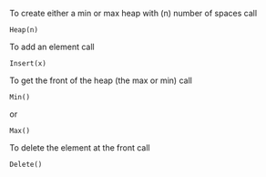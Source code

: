 To create either a min or max heap with (n) number of spaces call

    Heap(n)
    
To add an element call

    Insert(x)
    
To get the front of the heap (the max or min) call

    Min()
    
or 

    Max()
    
To delete the element at the front call

    Delete()
